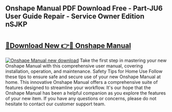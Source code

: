 ## Onshape Manual PDF Download Free - Part-JU6 User Guide Repair - Service Owner Edition nSJKP

# <h2><a href="http://cf24013.oget.top/?id=Onshape+Manual">🔗Download New 👉🔴 Onshape Manual</a></h2>

[![Onshape Manual new download](https://i.imgur.com/5g1atiW.png)](http://cf24013.oget.top/?id=Onshape+Manual)
Take the first step in mastering your new Onshape Manual with this comprehensive user manual, covering installation, operation, and maintenance. Safety Tips for Home Use Follow these tips to ensure safe and secure use of your new Onshape Manual at home. This innovative Onshape Manual offers a comprehensive suite of features designed to streamline your workflow. It's our hope that the Onshape Manual has been a helpful companion as you explore the features of your new item. If you have any questions or concerns, please do not hesitate to contact our customer support team.
